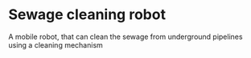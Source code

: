# Sewage cleaning robot
 A mobile robot, that can clean the sewage from underground pipelines using a cleaning mechanism

